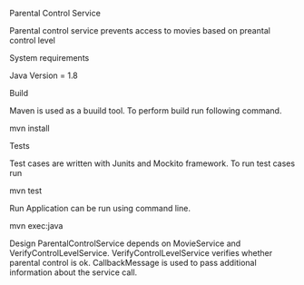 Parental Control Service

Parental control service prevents access to movies based on preantal control level

System requirements

Java Version = 1.8


Build

Maven is used as a buuild tool. To perform build run following command.

mvn install


Tests

Test cases are written with Junits and Mockito framework. To run test cases run 

mvn test


Run 
Application can be run using command line.

mvn exec:java

Design
ParentalControlService depends on MovieService and VerifyControlLevelService. VerifyControlLevelService verifies whether parental control is ok.
CallbackMessage is used to pass additional information about the service call. 	


